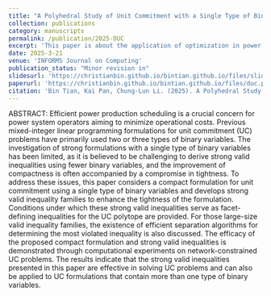 ```yaml
---
title: "A Polyhedral Study of Unit Commitment with a Single Type of Binary Variables"
collection: publications
category: manuscripts
permalink: /publication/2025-DUC
excerpt: 'This paper is about the application of optimization in power systems.'
date: 2025-3-21
venue: 'INFORMS Journal on Computing'
publication_status: "Minor revision in"
slidesurl: 'https://christianbin.github.io/bintian.github.io/files/slides1.pdf'
paperurl: 'https://christianbin.github.io/bintian.github.io/files/duc.pdf'
citation: 'Bin Tian, Kai Pan, Chung-Lun Li. (2025). A Polyhedral Study of Unit Commitment with a Single Type of Binary Variables.'
---
```


ABSTRACT: Efficient power production scheduling is a crucial concern for power system operators aiming to minimize operational costs. Previous mixed-integer linear programming formulations for unit commitment (UC) problems have primarily used two or three types of binary variables. The investigation of strong formulations with a single type of binary variables has been limited, as it is believed to be challenging to derive strong valid inequalities using fewer binary variables, and the improvement of compactness is often accompanied by a compromise in tightness. To address these issues, this paper considers a compact formulation for unit commitment using a single type of binary variables and develops strong valid inequality families to enhance the tightness of the formulation. Conditions under which these strong valid inequalities serve as facet-defining inequalities for the UC polytope are provided. For those large-size valid inequality families, the existence of efficient separation algorithms for determining the most violated inequality is also discussed. The efficacy of the proposed compact formulation and strong valid inequalities is demonstrated through computational experiments on network-constrained UC problems. The results indicate that the strong valid inequalities presented in this paper are effective in solving UC problems and can also be applied to UC formulations that contain more than one type of binary variables.
